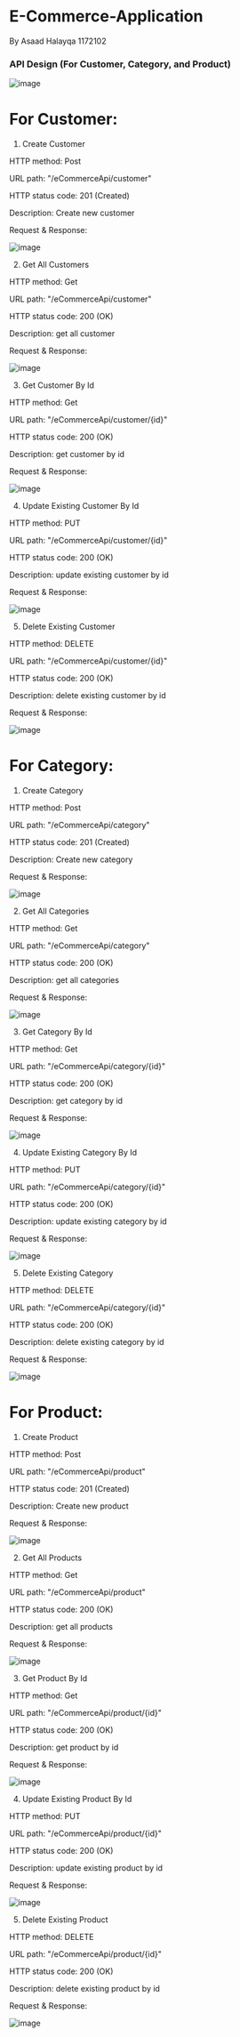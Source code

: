 ﻿#  E-Commerce-Application
 By Asaad Halayqa 1172102
 
 ### API Design (For Customer, Category, and Product)
 
![image](https://user-images.githubusercontent.com/79643639/165389228-dcd5c8c5-d136-4dfb-a8eb-1f8a14f7d5ff.png)

# For Customer: 

1. Create Customer

HTTP method: Post

URL path: "/eCommerceApi/customer"

HTTP status code: 201 (Created)

Description: Create new customer

Request & Response:  

![image](https://user-images.githubusercontent.com/79643639/165391283-b8aeba63-c7f6-4e90-999f-0cf98e5e517f.png)


2. Get All Customers 

HTTP method: Get

URL path: "/eCommerceApi/customer"

HTTP status code: 200 (OK)

Description: get all customer 

Request & Response:

![image](https://user-images.githubusercontent.com/79643639/165392165-a98bb770-2c7e-423e-8e4b-2e9db02b8bdb.png)


3. Get Customer By Id

HTTP method: Get

URL path: "/eCommerceApi/customer/{id}"

HTTP status code: 200 (OK)

Description: get customer by id

Request & Response:

![image](https://user-images.githubusercontent.com/79643639/165392521-330a6d7f-1bca-4ac3-9289-ec17e3bbfbce.png)


4. Update Existing Customer By Id

HTTP method: PUT

URL path: "/eCommerceApi/customer/{id}"

HTTP status code: 200 (OK)

Description: update existing customer by id

Request & Response:

![image](https://user-images.githubusercontent.com/79643639/165393020-1f5e58c9-6640-47a4-ab4b-31d0d88b73ee.png)


5. Delete Existing Customer

HTTP method: DELETE

URL path: "/eCommerceApi/customer/{id}"

HTTP status code: 200 (OK)

Description: delete existing customer by id

Request & Response:

![image](https://user-images.githubusercontent.com/79643639/165393252-f560bdf8-9806-433b-a2db-0cd8077adbd6.png)


# For Category: 

1. Create Category

HTTP method: Post

URL path: "/eCommerceApi/category"

HTTP status code: 201 (Created)

Description: Create new category

Request & Response: 

![image](https://user-images.githubusercontent.com/79643639/165393902-9efc4453-1102-4e23-9add-ea2c4aeb20f3.png)


2. Get All Categories

HTTP method: Get

URL path: "/eCommerceApi/category"

HTTP status code: 200 (OK)

Description: get all categories

Request & Response:

![image](https://user-images.githubusercontent.com/79643639/165394095-d0aac915-a546-4d6d-8195-8f1ff7c46dec.png)


3. Get Category By Id

HTTP method: Get

URL path: "/eCommerceApi/category/{id}"

HTTP status code: 200 (OK)

Description: get category by id

Request & Response:

![image](https://user-images.githubusercontent.com/79643639/165394274-fe21f96b-4091-4e53-bc31-e8ee69e1bf0b.png)


4. Update Existing Category By Id

HTTP method: PUT

URL path: "/eCommerceApi/category/{id}"

HTTP status code: 200 (OK)

Description: update existing category by id

Request & Response:

![image](https://user-images.githubusercontent.com/79643639/165394587-af0b9412-32aa-4186-9720-e06fb668ba9d.png)


5. Delete Existing Category

HTTP method: DELETE

URL path: "/eCommerceApi/category/{id}"

HTTP status code: 200 (OK)

Description: delete existing category by id

Request & Response:

![image](https://user-images.githubusercontent.com/79643639/165394782-186fcad7-6686-465b-a9b9-d312500d9f17.png)



# For Product: 

1. Create Product

HTTP method: Post

URL path: "/eCommerceApi/product"

HTTP status code: 201 (Created)

Description: Create new product

Request & Response: 

![image](https://user-images.githubusercontent.com/79643639/165395233-3fc45318-f12a-49c3-ad80-aee0abda7cb9.png)


2. Get All Products

HTTP method: Get

URL path: "/eCommerceApi/product"

HTTP status code: 200 (OK)

Description: get all products

Request & Response:

![image](https://user-images.githubusercontent.com/79643639/165395527-f7372e8c-f1ef-464a-a2b8-580f1e42e7a8.png)


3. Get Product By Id

HTTP method: Get

URL path: "/eCommerceApi/product/{id}"

HTTP status code: 200 (OK)

Description: get product by id

Request & Response:

![image](https://user-images.githubusercontent.com/79643639/165395717-33ca4c6d-00f4-4ae8-af85-9a22fa471c93.png)


4. Update Existing Product By Id

HTTP method: PUT

URL path: "/eCommerceApi/product/{id}"

HTTP status code: 200 (OK)

Description: update existing product by id

Request & Response:

![image](https://user-images.githubusercontent.com/79643639/165395920-bf70bb94-80e7-43ef-978c-59bf9b704999.png)


5. Delete Existing Product

HTTP method: DELETE

URL path: "/eCommerceApi/product/{id}"

HTTP status code: 200 (OK)

Description: delete existing product by id

Request & Response:

![image](https://user-images.githubusercontent.com/79643639/165396147-004aab39-eb6e-4168-b52c-024e121b2fc7.png)







